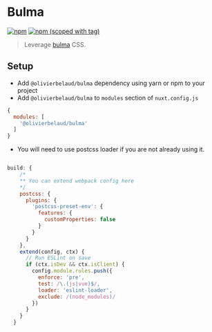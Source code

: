 # Bulma
[![npm](https://img.shields.io/npm/dt/@olivierbelaud/bulma.svg?style=flat-square)](https://npmjs.com/package/@olivierbelaud/bulma)
[![npm (scoped with tag)](https://img.shields.io/npm/v/@olivierbelaud/bulma/latest.svg?style=flat-square)](https://npmjs.com/package/@olivierbelaud/bulma)

> Leverage [bulma](http://github.com/jgthms/bulma) CSS.

## Setup
- Add `@olivierbelaud/bulma` dependency using yarn or npm to your project
- Add `@olivierbelaud/bulma` to `modules` section of `nuxt.config.js`
```js
{
  modules: [
    '@olivierbelaud/bulma'
  ]
}
````

- You will need to use postcss loader if you are not already using it.

```js

build: {
    /*
    ** You can extend webpack config here
    */
    postcss: {
      plugins: {
        'postcss-preset-env': {
          features: {
            customProperties: false
          }
        }
      }
    },
    extend(config, ctx) {
      // Run ESLint on save
      if (ctx.isDev && ctx.isClient) {
        config.module.rules.push({
          enforce: 'pre',
          test: /\.(js|vue)$/,
          loader: 'eslint-loader',
          exclude: /(node_modules)/
        })
      }
    }
  }
```